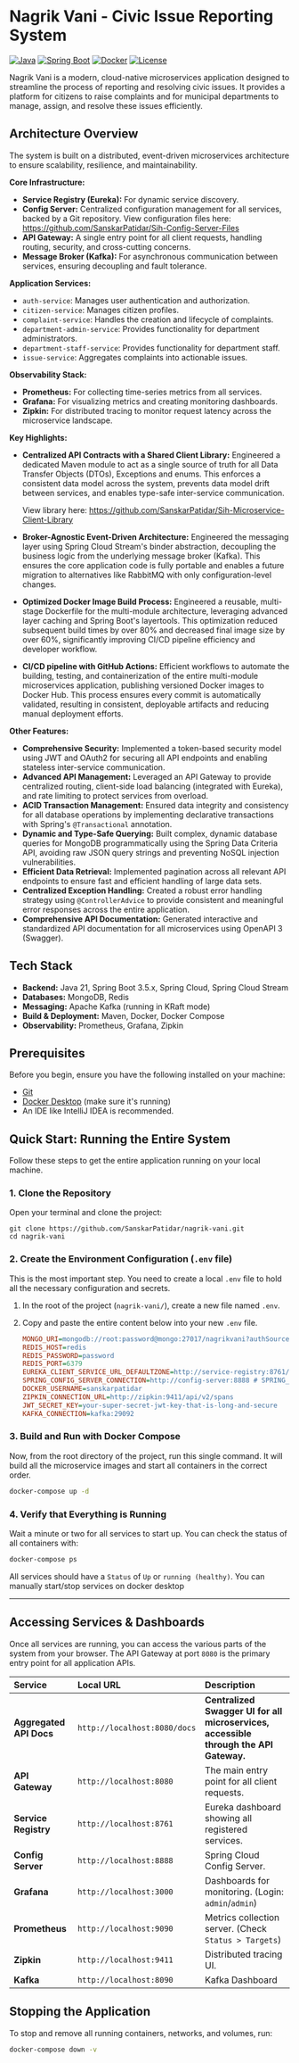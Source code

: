 # Nagrik Vani - Civic Issue Reporting System

[![Java](https://img.shields.io/badge/Java-21-blue.svg)](https://www.java.com)
[![Spring Boot](https://img.shields.io/badge/Spring%20Boot-3.5.x-brightgreen.svg)](https://spring.io/projects/spring-boot)
[![Docker](https://img.shields.io/badge/Docker-Ready-blue.svg)](https://www.docker.com/)
[![License](https://img.shields.io/badge/License-MIT-yellow.svg)](LICENSE)

Nagrik Vani is a modern, cloud-native microservices application designed to streamline the process of reporting and resolving civic issues. It provides a platform for citizens to raise complaints and for municipal departments to manage, assign, and resolve these issues efficiently.

## Architecture Overview

The system is built on a distributed, event-driven microservices architecture to ensure scalability, resilience, and maintainability.

**Core Infrastructure:**
* **Service Registry (Eureka):** For dynamic service discovery.
* **Config Server:** Centralized configuration management for all services, backed by a Git repository. View configuration files here: https://github.com/SanskarPatidar/Sih-Config-Server-Files
* **API Gateway:** A single entry point for all client requests, handling routing, security, and cross-cutting concerns.
* **Message Broker (Kafka):** For asynchronous communication between services, ensuring decoupling and fault tolerance.

**Application Services:**
* `auth-service`: Manages user authentication and authorization.
* `citizen-service`: Manages citizen profiles.
* `complaint-service`: Handles the creation and lifecycle of complaints.
* `department-admin-service`: Provides functionality for department administrators.
* `department-staff-service`: Provides functionality for department staff.
* `issue-service`: Aggregates complaints into actionable issues.

**Observability Stack:**
* **Prometheus:** For collecting time-series metrics from all services.
* **Grafana:** For visualizing metrics and creating monitoring dashboards.
* **Zipkin:** For distributed tracing to monitor request latency across the microservice landscape.

**Key Highlights:**
* **Centralized API Contracts with a Shared Client Library:** Engineered a dedicated Maven module to act as a single source of truth for all Data Transfer Objects (DTOs), Exceptions and enums. This enforces a consistent data model across the system, prevents data model drift between services, and enables type-safe inter-service communication.

  View library here: https://github.com/SanskarPatidar/Sih-Microservice-Client-Library
* **Broker-Agnostic Event-Driven Architecture:** Engineered the messaging layer using Spring Cloud Stream's binder abstraction, decoupling the business logic from the underlying message broker (Kafka). This ensures the core application code is fully portable and enables a future migration to alternatives like RabbitMQ with only configuration-level changes.
* **Optimized Docker Image Build Process:** Engineered a reusable, multi-stage Dockerfile for the multi-module architecture, leveraging advanced layer caching and Spring Boot's layertools. This optimization reduced subsequent build times by over 80% and decreased final image size by over 60%, significantly improving CI/CD pipeline efficiency and developer workflow.
* **CI/CD pipeline with GitHub Actions:** Efficient workflows to automate the building, testing, and containerization of the entire multi-module microservices application, publishing versioned Docker images to Docker Hub. This process ensures every commit is automatically validated, resulting in consistent, deployable artifacts and reducing manual deployment efforts.

**Other Features:**
* **Comprehensive Security:** Implemented a token-based security model using JWT and OAuth2 for securing all API endpoints and enabling stateless inter-service communication.
* **Advanced API Management:** Leveraged an API Gateway to provide centralized routing, client-side load balancing (integrated with Eureka), and rate limiting to protect services from overload.
* **ACID Transaction Management:** Ensured data integrity and consistency for all database operations by implementing declarative transactions with Spring's `@Transactional` annotation.
* **Dynamic and Type-Safe Querying:** Built complex, dynamic database queries for MongoDB programmatically using the Spring Data Criteria API, avoiding raw JSON query strings and preventing NoSQL injection vulnerabilities.
* **Efficient Data Retrieval:** Implemented pagination across all relevant API endpoints to ensure fast and efficient handling of large data sets.
* **Centralized Exception Handling:** Created a robust error handling strategy using `@ControllerAdvice` to provide consistent and meaningful error responses across the entire application.
* **Comprehensive API Documentation:** Generated interactive and standardized API documentation for all microservices using OpenAPI 3 (Swagger).

## Tech Stack

* **Backend:** Java 21, Spring Boot 3.5.x, Spring Cloud, Spring Cloud Stream
* **Databases:** MongoDB, Redis
* **Messaging:** Apache Kafka (running in KRaft mode)
* **Build & Deployment:** Maven, Docker, Docker Compose
* **Observability:** Prometheus, Grafana, Zipkin

## Prerequisites

Before you begin, ensure you have the following installed on your machine:
* [Git](https://git-scm.com/downloads)
* [Docker Desktop](https://www.docker.com/products/docker-desktop/) (make sure it's running)
* An IDE like IntelliJ IDEA is recommended.

## Quick Start: Running the Entire System

Follow these steps to get the entire application running on your local machine.

### 1. Clone the Repository
Open your terminal and clone the project:
```git
git clone https://github.com/SanskarPatidar/nagrik-vani.git
cd nagrik-vani
```

### 2\. Create the Environment Configuration (`.env` file)

This is the most important step. You need to create a local `.env` file to hold all the necessary configuration and secrets.

1.  In the root of the project (`nagrik-vani/`), create a new file named `.env`.

2.  Copy and paste the entire content below into your new `.env` file.

    ```ini
    MONGO_URI=mongodb://root:password@mongo:27017/nagrikvani?authSource=admin
    REDIS_HOST=redis
    REDIS_PASSWORD=password
    REDIS_PORT=6379
    EUREKA_CLIENT_SERVICE_URL_DEFAULTZONE=http://service-registry:8761/eureka
    SPRING_CONFIG_SERVER_CONNECTION=http://config-server:8888 # SPRING_CONFIG_IMPORT name is dangerous, do not try this at home
    DOCKER_USERNAME=sanskarpatidar
    ZIPKIN_CONNECTION_URL=http://zipkin:9411/api/v2/spans
    JWT_SECRET_KEY=your-super-secret-jwt-key-that-is-long-and-secure
    KAFKA_CONNECTION=kafka:29092
    
    ```

### 3\. Build and Run with Docker Compose

Now, from the root directory of the project, run this single command. It will build all the microservice images and start all containers in the correct order.

```bash
docker-compose up -d
```

### 4\. Verify that Everything is Running

Wait a minute or two for all services to start up. You can check the status of all containers with:

```bash
docker-compose ps
```

All services should have a `Status` of `Up` or `running (healthy)`. You can manually start/stop services on docker desktop

---

## Accessing Services & Dashboards

Once all services are running, you can access the various parts of the system from your browser. The API Gateway at port `8080` is the primary entry point for all application APIs.

| Service | Local URL | Description |
| :--- | :--- | :--- |
| **Aggregated API Docs** | `http://localhost:8080/docs` | **Centralized Swagger UI for all microservices, accessible through the API Gateway.** |
| **API Gateway** | `http://localhost:8080` | The main entry point for all client requests. |
| **Service Registry**| `http://localhost:8761` | Eureka dashboard showing all registered services. |
| **Config Server** | `http://localhost:8888` | Spring Cloud Config Server. |
| **Grafana** | `http://localhost:3000` | Dashboards for monitoring. (Login: `admin`/`admin`) |
| **Prometheus** | `http://localhost:9090` | Metrics collection server. (Check `Status > Targets`) |
| **Zipkin** | `http://localhost:9411` | Distributed tracing UI. |
| **Kafka** | `http://localhost:8090` | Kafka Dashboard |

## Stopping the Application

To stop and remove all running containers, networks, and volumes, run:

```bash
docker-compose down -v
```

